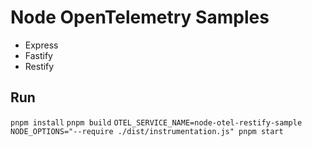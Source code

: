 # Node OpenTelemetry Samples

- Express
- Fastify
- Restify

## Run

`pnpm install`
`pnpm build`
`OTEL_SERVICE_NAME=node-otel-restify-sample NODE_OPTIONS="--require ./dist/instrumentation.js" pnpm start`
